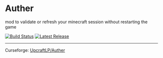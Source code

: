 # Auther
mod to validate or refresh your minecraft session without restarting the game

[![Build Status](https://img.shields.io/github/workflow/status/GlassPane/Auther/Build%20Status?label=Build%20Status&logo=GitHub&style=flat-square)](https://github.com/GlassPane/Auther/actions?query=workflow%3A%22Build+Status%22 "GitHub Actions")
[![Latest Release](https://img.shields.io/github/v/release/GlassPane/Auther?include_prereleases&label=Latest&style=flat-square)](https://github.com/GlassPane/Auther/releases/latest "GitHub Releases")

---

Curseforge: [UpcraftLP/Auther](https://www.curseforge.com/minecraft/mc-mods/auther "Curseforge")
